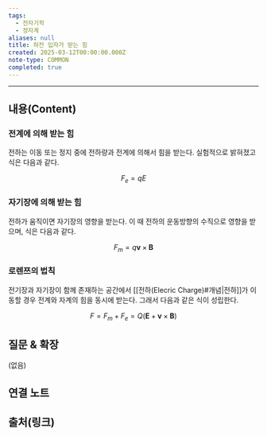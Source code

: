 ```yaml
---
tags:
  - 전자기학
  - 정자계
aliases: null
title: 하전 입자가 받는 힘
created: 2025-03-12T00:00:00.000Z
note-type: COMMON
completed: true
---
```


---

## 내용(Content)

### 전계에 의해 받는 힘

전하는 이동 또는 정지 중에 전하량과 전계에 의해서 힘을 받는다. 실험적으로 밝혀졌고 식은 다음과 같다.

$$
F_{e} = qE
$$

### 자기장에 의해 받는 힘

전하가 움직이면 자기장의 영향을 받는다.  이 때 전하의 운동방향의 수직으로 영향을 받으며, 식은 다음과 같다.

$$
F_{m} =  q \mathbf{v} \times \mathbf{B}
$$

### 로렌쯔의 법칙

전기장과 자기장이 함께 존재하는 공간에서 [[전하(Elecric Charge)#개념|전하]]가 이동할 경우 전계와 자계의 힘을 동시에 받는다. 그래서 다음과 같은 식이 성립한다.


$$
F = F_{m} + F_{e} = Q(\mathbf{E} + \mathbf{v} \times \mathbf{B})
$$





## 질문 & 확장

(없음)

## 연결 노트

## 출처(링크)





